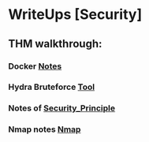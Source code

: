 # WriteUps [Security]
## THM walkthrough:

### Docker [Notes](Note_folder/docker_thm.md)
### Hydra Bruteforce [Tool](Note_folder/hydra_thm.md)

### Notes of  [Security_Principle](Note_folder/Security_Principle.md)

### Nmap notes [Nmap](Note_folder/Nmap/Nmap.md)


